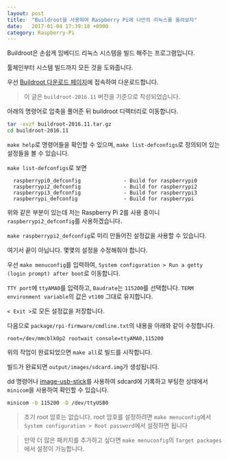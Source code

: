 ```yaml
---
layout: post
title:  "Buildroot을 사용하여 Raspberry Pi에 나만의 리눅스를 올려보자"
date:   2017-01-04 17:39:18 +0900
category: Raspberry-Pi
---
```


Buildroot은 손쉽게 임베디드 리눅스 시스템을 빌드 해주는 프로그램입니다.

툴체인부터 시스템 빌드까지 모든 것을 도와줍니다.

우선 [Buildroot 다운로드 페이지](https://buildroot.org/download.html)에 접속하여 다운로드합니다.

> 이 글은 `buildroot-2016.11` 버전을 기준으로 작성되었습니다.

아래의 명령어로 압축을 풀어준 뒤 buildroot 디렉터리로 이동합니다.

``` bash
tar -xvzf buildroot-2016.11.tar.gz
cd buildroot-2016.11
```

`make help`로 명령어들을 확인할 수 있으며, `make list-defconfigs`로 정의되어 있는 설정들을 볼 수 있습니다.

`make list-defconfigs`로 보면

```
  raspberrypi0_defconfig              - Build for raspberrypi0
  raspberrypi2_defconfig              - Build for raspberrypi2
  raspberrypi3_defconfig              - Build for raspberrypi3
  raspberrypi_defconfig               - Build for raspberrypi
```

위와 같은 부분이 있는데 저는 Raspberry Pi 2를 사용 중이니 `raspberrypi2_defconfig`를 사용하겠습니다.

`make raspberrypi2_defconfig`로 미리 만들어진 설정값을 사용할 수 있습니다.

여기서 끝이 아닙니다. 몇몇의 설정을 수정해줘야 합니다.

우선 `make menuconfig`를 입력하여, `System configuration > Run a getty (login prompt) after boot`로 이동합니다.

`TTY port`에 `ttyAMA0`를 입력하고, `Baudrate`는 `115200`를 선택합니다. `TERM environment variable`의 값은 `vt100` 그대로 유지합니다.

`< Exit >`로 모든 설정값을 저장합니다.

다음으로 `package/rpi-firmware/cmdline.txt`의 내용을 아래와 같이 수정합니다.

```
root=/dev/mmcblk0p2 rootwait console=ttyAMA0,115200
```

위의 작업이 완료되었으면 `make all`로 빌드를 시작합니다.

빌드가 완료되면 `output/images/sdcard.img`가 생성됩니다.

dd 명령어나 [image-usb-stick](https://github.com/abock/image-usb-stick/)를 사용하여 sdcard에 기록하고 부팅한 상태에서 `minicom`을 사용하여 확인할 수 있습니다.

``` bash
minicom -b 115200 -D /dev/ttyUSB0
```

> 초기 root 암호는 없습니다. root 암호를 설정하려면 `make menuconfig`에서 `System configuration > Root password`에서 설정하면 됩니다

> 만약 더 많은 패키지를 추가하고 싶다면 `make menuconfig`의 `Target packages`에서 설정이 가능합니다.
